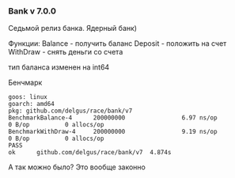 ### Bank v 7.0.0 

Седьмой релиз банка. Ядерный банк)

Функции:
Balance - получить баланс
Deposit - положить на счет
WithDraw - снять деньги со счета

тип баланса изменен на int64

Бенчмарк
```
goos: linux
goarch: amd64
pkg: github.com/delgus/race/bank/v7
BenchmarkBalance-4      200000000                6.97 ns/op            0 B/op          0 allocs/op
BenchmarkWithDraw-4     200000000                9.19 ns/op            0 B/op          0 allocs/op
PASS
ok      github.com/delgus/race/bank/v7  4.874s
```

А так можно было? Это вообще законно